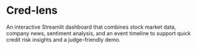 # Cred-lens
An interactive Streamlit dashboard that combines stock market data, company news, sentiment analysis, and an event timeline to support quick credit risk insights and a judge-friendly demo.
